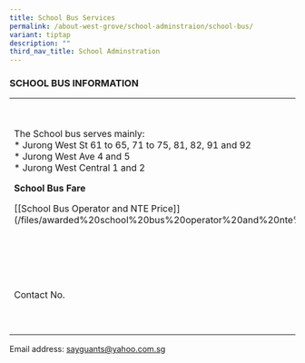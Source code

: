 ```yaml
---
title: School Bus Services
permalink: /about-west-grove/school-adminstraion/school-bus/
variant: tiptap
description: ""
third_nav_title: School Adminstration
---
```

<h3>SCHOOL BUS INFORMATION</h3>
<table>
<tbody>
<tr>
<td rowspan="1" colspan="1">
<p>The School bus serves mainly:
<br>* Jurong West St 61 to 65, 71 to 75, 81, 82, 91 and 92
<br>* Jurong West Ave 4 and 5
<br>* Jurong West Central 1 and 2
<br>
</p>
<p><strong>School Bus Fare</strong>
</p>
<p>[[School Bus Operator and NTE Price]](/files/awarded%20school%20bus%20operator%20and%20nte%20price.pdf)</p>
</td>
<td rowspan="1" colspan="1">
<p><strong>SAY GUAN TRANSPORT SERVICES </strong>
<br>
<br>Contact Person: Ms. Anna Siow (H/P: 91073366)
<br>Mr. Tang (H/p: 81339730)</p>
</td>
</tr>
<tr>
<td rowspan="1" colspan="1">
<p>Contact No.</p>
</td>
<td rowspan="1" colspan="1">
<p>Tel –6472 6046
<br>
<br>Fax –6472 6537</p>
</td>
</tr>
</tbody>
</table>
<p>Email address: <a href="mailto:sayguants@yahoo.com.sg" rel="noopener noreferrer nofollow" target="_blank">sayguants@yahoo.com.sg</a>
</p>
<p></p>